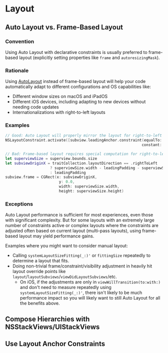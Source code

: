# Layout

## Auto Layout vs. Frame-Based Layout

### Convention
Using Auto Layout with declarative constraints is usually preferred to frame-based layout (explicitly setting properties like `frame` and `autoresizingMask`).

### Rationale
Using [AutoLayout](https://developer.apple.com/library/archive/documentation/UserExperience/Conceptual/AutolayoutPG/index.html) instead of frame-based layout will help your code automatically adapt to different configurations and OS capabilities like:
- Different window sizes on macOS and iPadOS
- Different iOS devices, including adapting to new devices without needing code updates
- Internationalizations with right-to-left layouts

### Examples

```Swift
// Good: Auto Layout will properly mirror the layout for right-to-left languages
NSLayoutConstraint.activate([subview.leadingAnchor.constraint(equalTo: superview.leadingAnchor,
                                                             constant: leadingPadding)])
```

```Swift
// Bad: Frame-based layout requires special computation for right-to-left languages
let superviewSize = superview.bounds.size
let subviewOriginX = traitCollection.layoutDirection == .rightToLeft
                    ? superviewSize.width - leadingPadding - superviewSize.width 
                    : leadingPadding
subview.frame = CGRect(x: subviewOriginX,
                        y: 0.0,
                        width: superviewSize.width,
                        height: superviewSize.height)
```

### Exceptions
Auto Layout performance is sufficient for most experiences, even those with significant complexity. But for some layouts with an extremely large number of constraints active or complex layouts where the constraints are adjusted often based on current layout (multi-pass layouts), using frame-based layout may yield performance gains. 

Examples where you might want to consider manual layout:
- Calling `systemLayoutSizeFitting(_:)'` or `fittingSize` repeatedly to determine a layout that fits.
- Doing non-trivial frame/constraint/visibility adjustment in heavily hit layout override points like `layout`/`layoutSubviews`/`viewDidLayoutSubviews`/etc.
    - On iOS, if the adjustments are only in `viewWillTransition(to:with:)` and don't need to measure repeatedly using `systemLayoutSizeFitting(_:)'`, there isn't likely to be much performance impact so you will likely want to still Auto Layout for all the benefits above.


## Compose Hierarchies with NSStackViews/UIStackViews

## Use Layout Anchor Constraints